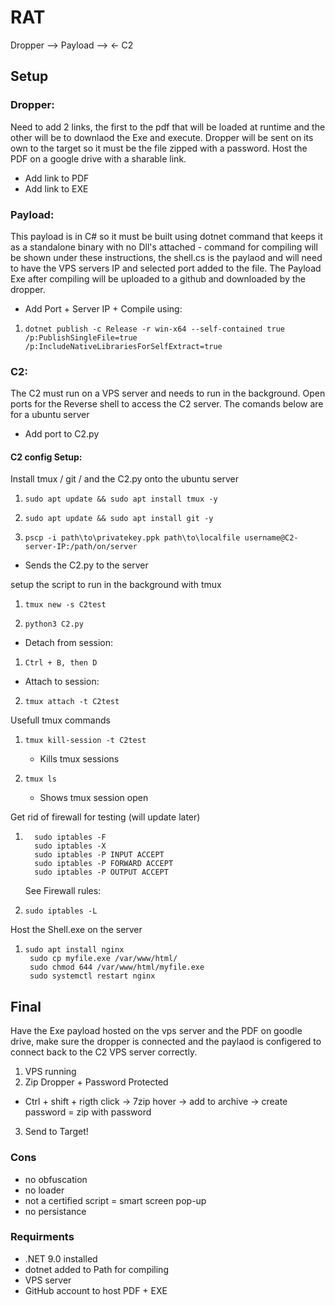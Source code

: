 # RAT

Dropper --> Payload --> <- C2


## Setup

### Dropper:
  Need to add 2 links, the first to the pdf that will be loaded at runtime and the other will be to downlaod the Exe and execute. Dropper will be sent on its own to the target so it must be the file zipped with a password. Host the PDF on a google drive with a sharable link. 
  - Add link to PDF
  - Add link to EXE
### Payload:
  This payload is in C# so it must be built using dotnet command that keeps it as a standalone binary with no Dll's attached - command for compiling will be shown under these instructions, the shell.cs is the paylaod and will need to have the VPS servers IP and selected port added to the file. The Payload Exe after compiling will be uploaded to a github and downloaded by the dropper. 
  - Add Port + Server IP + Compile using:
  
  1.     dotnet publish -c Release -r win-x64 --self-contained true /p:PublishSingleFile=true /p:IncludeNativeLibrariesForSelfExtract=true

### C2: 
  The C2 must run on a VPS server and needs to run in the background. Open ports for the Reverse shell to access the C2 server. The comands below are for a ubuntu server
  -  Add port to C2.py

  #### C2 config Setup:

  Install tmux / git / and the C2.py onto the ubuntu server 
  1.     sudo apt update && sudo apt install tmux -y
  2.     sudo apt update && sudo apt install git -y


  3.     pscp -i path\to\privatekey.ppk path\to\localfile username@C2-server-IP:/path/on/server
  - Sends the C2.py to the server

  setup the script to run in the background with tmux
  
  1.     tmux new -s C2test
  2.     python3 C2.py
- Detach from session:
1.     Ctrl + B, then D
- Attach to session:

2.     tmux attach -t C2test
  Usefull tmux commands
  
  1.     tmux kill-session -t C2test
       - Kills tmux sessions
  2.     tmux ls
       - Shows tmux session open


  Get rid of firewall for testing (will update later)
  1.       sudo iptables -F
		   sudo iptables -X
		   sudo iptables -P INPUT ACCEPT
		   sudo iptables -P FORWARD ACCEPT
		   sudo iptables -P OUTPUT ACCEPT

		See Firewall rules:
  2.     sudo iptables -L

Host the Shell.exe on the server 

1.     sudo apt install nginx
		sudo cp myfile.exe /var/www/html/
		sudo chmod 644 /var/www/html/myfile.exe
		sudo systemctl restart nginx

## Final

Have the Exe payload hosted on the vps server and the PDF on goodle drive, make sure the dropper is connected and the paylaod is configered to connect back to the C2 VPS server correctly. 
1. VPS running
2. Zip Dropper + Password Protected
  - Ctrl + shift + rigth click -> 7zip hover -> add to archive -> create password = zip with password
3. Send to Target!


### Cons 
- no obfuscation
- no loader
- not a certified script = smart screen pop-up
- no persistance

### Requirments
- .NET 9.0 installed
- dotnet added to Path for compiling
- VPS server
- GitHub account to host PDF + EXE 

